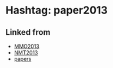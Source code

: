 # Hashtag: paper2013

## Linked from

* [MMO2013](MMO2013.md)
* [NMT2013](NMT2013.md)
* [papers](papers.md)

